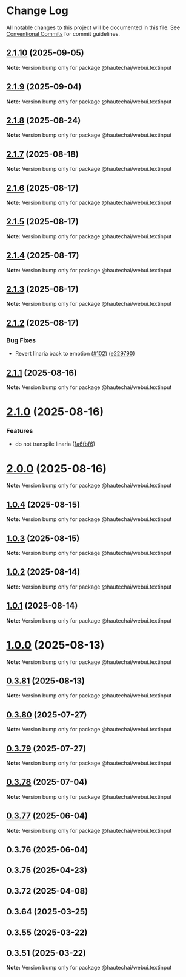# Change Log

All notable changes to this project will be documented in this file.
See [Conventional Commits](https://conventionalcommits.org) for commit guidelines.

## [2.1.10](https://github.com/HautechAI/webui/compare/@hautechai/webui.textinput@2.1.9...@hautechai/webui.textinput@2.1.10) (2025-09-05)

**Note:** Version bump only for package @hautechai/webui.textinput

## [2.1.9](https://github.com/HautechAI/webui/compare/@hautechai/webui.textinput@2.1.8...@hautechai/webui.textinput@2.1.9) (2025-09-04)

**Note:** Version bump only for package @hautechai/webui.textinput

## [2.1.8](https://github.com/HautechAI/webui/compare/@hautechai/webui.textinput@2.1.7...@hautechai/webui.textinput@2.1.8) (2025-08-24)

**Note:** Version bump only for package @hautechai/webui.textinput

## [2.1.7](https://github.com/HautechAI/webui/compare/@hautechai/webui.textinput@2.1.6...@hautechai/webui.textinput@2.1.7) (2025-08-18)

**Note:** Version bump only for package @hautechai/webui.textinput

## [2.1.6](https://github.com/HautechAI/webui/compare/@hautechai/webui.textinput@2.1.5...@hautechai/webui.textinput@2.1.6) (2025-08-17)

**Note:** Version bump only for package @hautechai/webui.textinput

## [2.1.5](https://github.com/HautechAI/webui/compare/@hautechai/webui.textinput@2.1.4...@hautechai/webui.textinput@2.1.5) (2025-08-17)

**Note:** Version bump only for package @hautechai/webui.textinput

## [2.1.4](https://github.com/HautechAI/webui/compare/@hautechai/webui.textinput@2.1.3...@hautechai/webui.textinput@2.1.4) (2025-08-17)

**Note:** Version bump only for package @hautechai/webui.textinput

## [2.1.3](https://github.com/HautechAI/webui/compare/@hautechai/webui.textinput@2.1.2...@hautechai/webui.textinput@2.1.3) (2025-08-17)

**Note:** Version bump only for package @hautechai/webui.textinput

## [2.1.2](https://github.com/HautechAI/webui/compare/@hautechai/webui.textinput@2.1.1...@hautechai/webui.textinput@2.1.2) (2025-08-17)

### Bug Fixes

- Revert linaria back to emotion ([#102](https://github.com/HautechAI/webui/issues/102)) ([e229790](https://github.com/HautechAI/webui/commit/e229790dae8eba4b3037bbe41365e5a73ab7f6dc))

## [2.1.1](https://github.com/HautechAI/webui/compare/@hautechai/webui.textinput@2.1.0...@hautechai/webui.textinput@2.1.1) (2025-08-16)

**Note:** Version bump only for package @hautechai/webui.textinput

# [2.1.0](https://github.com/HautechAI/webui/compare/@hautechai/webui.textinput@1.0.4...@hautechai/webui.textinput@2.1.0) (2025-08-16)

### Features

- do not transpile linaria ([1a6fbf6](https://github.com/HautechAI/webui/commit/1a6fbf6353a0e5028040006b5045170cf83f1ba0))

# [2.0.0](https://github.com/HautechAI/webui/compare/@hautechai/webui.textinput@1.0.4...@hautechai/webui.textinput@2.0.0) (2025-08-16)

**Note:** Version bump only for package @hautechai/webui.textinput

## [1.0.4](https://github.com/HautechAI/webui/compare/@hautechai/webui.textinput@1.0.3...@hautechai/webui.textinput@1.0.4) (2025-08-15)

**Note:** Version bump only for package @hautechai/webui.textinput

## [1.0.3](https://github.com/HautechAI/webui/compare/@hautechai/webui.textinput@1.0.2...@hautechai/webui.textinput@1.0.3) (2025-08-15)

**Note:** Version bump only for package @hautechai/webui.textinput

## [1.0.2](https://github.com/HautechAI/webui/compare/@hautechai/webui.textinput@1.0.1...@hautechai/webui.textinput@1.0.2) (2025-08-14)

**Note:** Version bump only for package @hautechai/webui.textinput

## [1.0.1](https://github.com/HautechAI/webui/compare/@hautechai/webui.textinput@1.0.0...@hautechai/webui.textinput@1.0.1) (2025-08-14)

**Note:** Version bump only for package @hautechai/webui.textinput

# [1.0.0](https://github.com/HautechAI/webui/compare/@hautechai/webui.textinput@0.3.81...@hautechai/webui.textinput@1.0.0) (2025-08-13)

**Note:** Version bump only for package @hautechai/webui.textinput

## [0.3.81](https://github.com/HautechAI/webui/compare/@hautechai/webui.textinput@0.3.80...@hautechai/webui.textinput@0.3.81) (2025-08-13)

**Note:** Version bump only for package @hautechai/webui.textinput

## [0.3.80](https://github.com/HautechAI/webui/compare/@hautechai/webui.textinput@0.3.79...@hautechai/webui.textinput@0.3.80) (2025-07-27)

**Note:** Version bump only for package @hautechai/webui.textinput

## [0.3.79](https://github.com/HautechAI/webui/compare/@hautechai/webui.textinput@0.3.78...@hautechai/webui.textinput@0.3.79) (2025-07-27)

**Note:** Version bump only for package @hautechai/webui.textinput

## [0.3.78](https://github.com/HautechAI/webui/compare/@hautechai/webui.textinput@0.3.77...@hautechai/webui.textinput@0.3.78) (2025-07-04)

**Note:** Version bump only for package @hautechai/webui.textinput

## [0.3.77](https://github.com/HautechAI/webui/compare/@hautechai/webui.textinput@0.3.76...@hautechai/webui.textinput@0.3.77) (2025-06-04)

**Note:** Version bump only for package @hautechai/webui.textinput

## 0.3.76 (2025-06-04)

## 0.3.75 (2025-04-23)

## 0.3.72 (2025-04-08)

## 0.3.64 (2025-03-25)

## 0.3.55 (2025-03-22)

## 0.3.51 (2025-03-22)

**Note:** Version bump only for package @hautechai/webui.textinput
